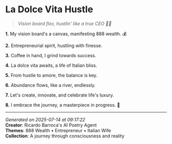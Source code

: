 # La Dolce Vita Hustle

> *Vision board flex, hustlin' like a true CEO 💼🌟*

**1.** My vision board's a canvas, manifesting 888 wealth. 💰


**2.** Entrepreneurial spirit, hustling with finesse.


**3.** Coffee in hand, I grind towards success.


**4.** La dolce vita awaits, a life of Italian bliss.


**5.** From hustle to amore, the balance is key.


**6.** Abundance flows, like a river, endlessly.


**7.** Let's create, innovate, and celebrate life's luxury.


**8.** I embrace the journey, a masterpiece in progress. 🎨



---

*Generated on 2025-07-14 at 09:17:22*  
**Creator**: Ricardo Barroca's AI Poetry Agent  
**Themes**: 888 Wealth • Entrepreneur • Italian Wife  
**Collection**: A journey through consciousness and reality